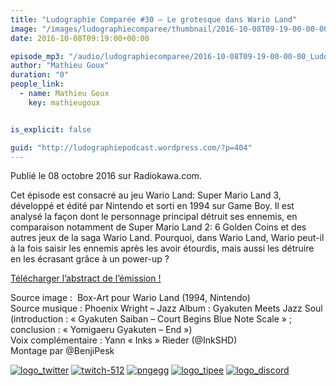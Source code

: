 ```yaml
---
title: "Ludographie Comparée #30 – Le grotesque dans Wario Land"
image: "/images/ludographiecomparee/thumbnail/2016-10-08T09-19-00-00-00_LudographieCompare30LegrotesquedansWarioLand.jpg"
date: 2016-10-08T09:19:00+00:00

episode_mp3: "/audio/ludographiecomparee/2016-10-08T09-19-00-00-00_LudographieCompare30LegrotesquedansWarioLand.mp3"
author: "Mathieu Goux"
duration: "0"
people_link: 
  - name: Mathieu Goux
    key: mathieugoux


is_explicit: false

guid: "http://ludographiepodcast.wordpress.com/?p=404"
---
```


<PodcastHeader/>

<!-- ECRIRE LA DESCRIPTION DE L'EPISODE SOUS CETTE LIGNE -->
<p>Publié le 08 octobre 2016 sur Radiokawa.com.</p>
<p>Cet épisode est consacré au jeu Wario Land: Super Mario Land 3, développé et édité par Nintendo et sorti en 1994 sur Game Boy. Il est analysé la façon dont le personnage principal détruit ses ennemis, en comparaison notamment de Super Mario Land 2: 6 Golden Coins et des autres jeux de la saga Wario Land. Pourquoi, dans Wario Land, Wario peut-il à la fois saisir les ennemis après les avoir étourdis, mais aussi les détruire en les écrasant grâce à un power-up ?</p>
<p><a title="LC30-abstract" href="/resources/ludographiecomparee/2016-10-08T09-19-00-00-00_LudographieCompare30LegrotesquedansWarioLand/lc30-abstract.pdf" rel="nofollow">Télécharger l’abstract de l’émission !</a></p>
<p></p>
<a href="" rel="nofollow"></a>
 
<p>Source image :&nbsp; Box-Art pour Wario Land (1994, Nintendo)<br>
Source musique : Phoenix Wright – Jazz Album : Gyakuten Meets Jazz Soul (introduction : «&nbsp;Gyakuten Saiban – Court Begins Blue Note Scale&nbsp;» ; conclusion : «&nbsp;Yomigaeru Gyakuten – End&nbsp;»)<br>
Voix complémentaire : Yann «&nbsp;Inks&nbsp;» Rieder (@InkSHD)<br>
Montage par @BenjiPesk</p>


<tr>
<td><a href="https://twitter.com/Gouximan" rel="nofollow"><img src="/resources/ludographiecomparee/2016-10-08T09-19-00-00-00_LudographieCompare30LegrotesquedansWarioLand/logo_twitter-1.png" alt="logo_twitter"></a></td>
<td><a href="https://www.twitch.tv/mathieugoux" rel="nofollow"><img src="/resources/ludographiecomparee/2016-10-08T09-19-00-00-00_LudographieCompare30LegrotesquedansWarioLand/twitch-512-1.png" alt="twitch-512"></a></td>
<td><a href="https://www.youtube.com/user/MattTheFatalifieur/videos" rel="nofollow"><img src="/resources/ludographiecomparee/2016-10-08T09-19-00-00-00_LudographieCompare30LegrotesquedansWarioLand/pngegg.png" alt="pngegg"></a></td>
<td><a href="http://fr.tipeee.com/calvinball" rel="nofollow"><img src="/resources/ludographiecomparee/2016-10-08T09-19-00-00-00_LudographieCompare30LegrotesquedansWarioLand/logo_tipee-1.png" alt="logo_tipee"></a></td>
<td><a href="https://discord.com/invite/4RnA9v7" rel="nofollow"><img src="/resources/ludographiecomparee/2016-10-08T09-19-00-00-00_LudographieCompare30LegrotesquedansWarioLand/logo_discord-1.png" alt="logo_discord"></a></td>
</tr>





